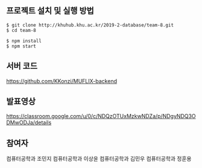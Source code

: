 ## 프로젝트 설치 및 실행 방법
```
$ git clone http://khuhub.khu.ac.kr/2019-2-database/team-8.git
$ cd team-8

$ npm install
$ npm start
```

## 서버 코드
https://github.com/KKonzi/MUFLIX-backend

## 발표영상
https://classroom.google.com/u/0/c/NDQzOTUxMzkwNDZa/p/NDgyNDQ3ODMwODJa/details

## 참여자
컴퓨터공학과 조민지
컴퓨터공학과 이상윤
컴퓨터공학과 김민우
컴퓨터공학과 정훈용

